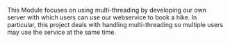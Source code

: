 This Module focuses on using multi-threading by developing our own server with which users can use our webservice to book
a hike. In particular, this project deals with handling multi-threading so multiple users may use the service at the same
time.
